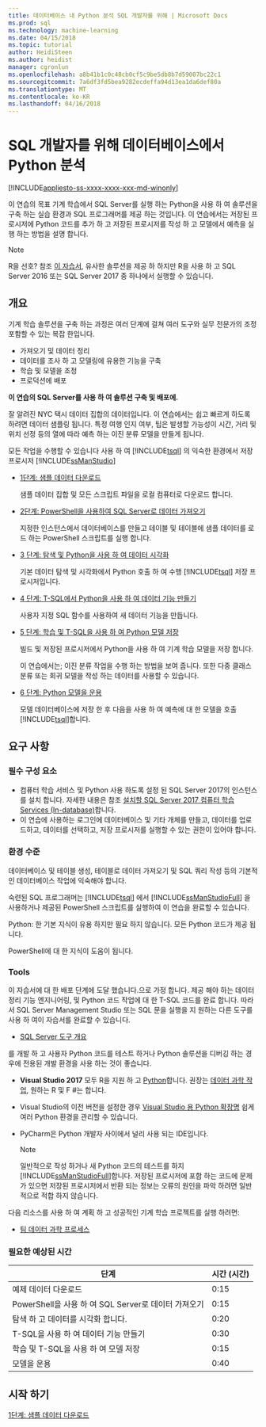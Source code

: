 ```yaml
---
title: 데이터베이스 내 Python 분석 SQL 개발자를 위해 | Microsoft Docs
ms.prod: sql
ms.technology: machine-learning
ms.date: 04/15/2018
ms.topic: tutorial
author: HeidiSteen
ms.author: heidist
manager: cgronlun
ms.openlocfilehash: a8b41b1c0c48cb0cf5c9be5db8b7d59007bc22c1
ms.sourcegitcommit: 7a6df3fd5bea9282ecdeffa94d13ea1da6def80a
ms.translationtype: MT
ms.contentlocale: ko-KR
ms.lasthandoff: 04/16/2018
---
```

# <a name="in-database-python-analytics-for-sql-developers"></a>SQL 개발자를 위해 데이터베이스에서 Python 분석
[!INCLUDE[appliesto-ss-xxxx-xxxx-xxx-md-winonly](../../includes/appliesto-ss-xxxx-xxxx-xxx-md-winonly.md)]

이 연습의 목표 기계 학습에서 SQL Server를 실행 하는 Python을 사용 하 여 솔루션을 구축 하는 실습 환경과 SQL 프로그래머를 제공 하는 것입니다. 이 연습에서는 저장된 프로시저에 Python 코드를 추가 하 고 저장된 프로시저를 작성 하 고 모델에서 예측을 실행 하는 방법을 설명 합니다.

> [!NOTE]
> R을 선호? 참조 [이 자습서](sqldev-in-database-r-for-sql-developers.md), 유사한 솔루션을 제공 하 하지만 R을 사용 하 고 SQL Server 2016 또는 SQL Server 2017 중 하나에서 실행할 수 있습니다.

## <a name="overview"></a>개요

기계 학습 솔루션을 구축 하는 과정은 여러 단계에 걸쳐 여러 도구와 실무 전문가의 조정 포함할 수 있는 복잡 한입니다.

+ 가져오기 및 데이터 정리
+ 데이터를 조사 하 고 모델링에 유용한 기능을 구축
+ 학습 및 모델을 조정
+ 프로덕션에 배포

**이 연습의 SQL Server를 사용 하 여 솔루션 구축 및 배포에.**

잘 알려진 NYC 택시 데이터 집합의 데이터입니다. 이 연습에서는 쉽고 빠르게 하도록 하려면 데이터 샘플링 됩니다. 특정 여행 인지 여부, 팁은 발생할 가능성이 시간, 거리 및 위치 선정 등의 열에 따라 예측 하는 이진 분류 모델을 만들게 됩니다.

모든 작업을 수행할 수 있습니다 사용 하 여 [!INCLUDE[tsql](../../includes/tsql-md.md)] 의 익숙한 환경에서 저장 프로시저 [!INCLUDE[ssManStudio](../../includes/ssmanstudio-md.md)]

- [1단계: 샘플 데이터 다운로드](sqldev-py1-download-the-sample-data.md)

    샘플 데이터 집합 및 모든 스크립트 파일을 로컬 컴퓨터로 다운로드 합니다.

- [2단계: PowerShell을 사용하여 SQL Server로 데이터 가져오기](sqldev-py2-import-data-to-sql-server-using-powershell.md)

    지정한 인스턴스에서 데이터베이스를 만들고 테이블 및 테이블에 샘플 데이터를 로드 하는 PowerShell 스크립트를 실행 합니다.

- [3 단계: 탐색 및 Python을 사용 하 여 데이터 시각화](sqldev-py3-explore-and-visualize-the-data.md)

    기본 데이터 탐색 및 시각화에서 Python 호출 하 여 수행 [!INCLUDE[tsql](../../includes/tsql-md.md)] 저장 프로시저입니다.

- [4 단계: T-SQL에서 Python을 사용 하 여 데이터 기능 만들기](sqldev-py5-train-and-save-a-model-using-t-sql.md)

    사용자 지정 SQL 함수를 사용하여 새 데이터 기능을 만듭니다.
  
- [5 단계: 학습 및 T-SQL을 사용 하 여 Python 모델 저장](sqldev-py5-train-and-save-a-model-using-t-sql.md)

    빌드 및 저장된 프로시저에서 Python을 사용 하 여 기계 학습 모델을 저장 합니다.
  
    이 연습에서는; 이진 분류 작업을 수행 하는 방법을 보여 줍니다. 또한 다중 클래스 분류 또는 회귀 모델을 작성 하는 데이터를 사용할 수 있습니다.

  
-  [6 단계: Python 모델을 운용](sqldev-py6-operationalize-the-model.md)

    모델 데이터베이스에 저장 한 후 다음을 사용 하 여 예측에 대 한 모델을 호출 [!INCLUDE[tsql](../../includes/tsql-md.md)]합니다.

## <a name="requirements"></a>요구 사항

### <a name="prerequisites"></a>필수 구성 요소

+ 컴퓨터 학습 서비스 및 Python 사용 하도록 설정 된 SQL Server 2017의 인스턴스를 설치 합니다. 자세한 내용은 참조 [설치할 SQL Server 2017 컴퓨터 학습 Services (In-database)](../install/sql-machine-learning-services-windows-install.md)합니다.
+ 이 연습에 사용하는 로그인에 데이터베이스 및 기타 개체를 만들고, 데이터를 업로드하고, 데이터를 선택하고, 저장 프로시저를 실행할 수 있는 권한이 있어야 합니다.

### <a name="experience-level"></a>환경 수준

데이터베이스 및 테이블 생성, 테이블로 데이터 가져오기 및 SQL 쿼리 작성 등의 기본적인 데이터베이스 작업에 익숙해야 합니다.

숙련된 SQL 프로그래머는 [!INCLUDE[tsql](../../includes/tsql-md.md)] 에서 [!INCLUDE[ssManStudioFull](../../includes/ssmanstudiofull-md.md)] 을 사용하거나 제공된 PowerShell 스크립트를 실행하여 이 연습을 완료할 수 있습니다.

Python: 한 기본 지식이 유용 하지만 필요 하지 않습니다. 모든 Python 코드가 제공 됩니다.

PowerShell에 대 한 지식이 도움이 됩니다.

### <a name="tools"></a>Tools

이 자습서에 대 한 배포 단계에 도달 했습니다.으로 가정 합니다. 제공 해야 하는 데이터 정리 기능 엔지니어링, 및 Python 코드 작업에 대 한 T-SQL 코드를 완료 합니다. 따라서 SQL Server Management Studio 또는 SQL 문을 실행을 지 원하는 다른 도구를 사용 하 여이 자습서를 완료할 수 있습니다.

+ [SQL Server 도구 개요](https://docs.microsoft.com/sql/tools/overview-sql-tools) 

를 개발 하 고 사용자 Python 코드를 테스트 하거나 Python 솔루션을 디버깅 하는 경우에 전용된 개발 환경을 사용 하는 것이 좋습니다.

+ **Visual Studio 2017** 모두 R을 지원 하 고 [Python](https://blogs.msdn.microsoft.com/visualstudio/2017/05/12/a-lap-around-python-in-visual-studio-2017/)합니다. 권장는 [데이터 과학 작업](https://blogs.msdn.microsoft.com/visualstudio/2016/11/18/data-science-workloads-in-visual-studio-2017-rc/), 원하는 R 및 F #는 합니다.
+ Visual Studio의 이전 버전을 설정한 경우 [Visual Studio 용 Python 확장명](https://docs.microsoft.com/visualstudio/python/python-in-visual-studio) 쉽게 여러 Python 환경을 관리할 수 있습니다.
+ PyCharm은 Python 개발자 사이에서 널리 사용 되는 IDE입니다.

    > [!NOTE]
    > 일반적으로 작성 하거나 새 Python 코드의 테스트를 하지 [!INCLUDE[ssManStudioFull](../../includes/ssmanstudiofull-md.md)]합니다. 저장된 프로시저에 포함 하는 코드에 문제가 있으면 저장된 프로시저에서 반환 되는 정보는 오류의 원인을 파악 하려면 일반적으로 적합 하지 않습니다.

다음 리소스를 사용 하 여 계획 하 고 성공적인 기계 학습 프로젝트를 실행 하려면:

+ [팀 데이터 과학 프로세스](https://docs.microsoft.com/azure/machine-learning/team-data-science-process/overview)

### <a name="estimated-time-required"></a>필요한 예상된 시간

|단계| 시간 (시간)|
|----|----|
|예제 데이터 다운로드| 0:15|
|PowerShell을 사용 하 여 SQL Server로 데이터 가져오기|0:15|
|탐색 하 고 데이터를 시각화 합니다.|0:20|
|T-SQL을 사용 하 여 데이터 기능 만들기|0:30|
|학습 및 T-SQL을 사용 하 여 모델 저장|0:15|
|모델을 운용|0:40|

## <a name="get-started"></a>시작 하기

  [1단계: 샘플 데이터 다운로드](sqldev-py1-download-the-sample-data.md)
